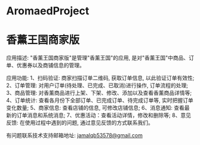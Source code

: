 # AromaedProject
# 香薰王国商家版

应用描述: "香薰王国商家版"是管理"香薰王国"的应用, 是对"香薰王国"中商品、订单、优惠券以及商铺信息的管理。

应用功能: 
      1、扫码验证: 商家扫描订单二维码, 获取订单信息, 以此验证订单有效性; 
      2、订单管理: 对用户订单(待处理、已完成、已取消)进行操作, 订单流程的处理; 
      3、商品管理: 对香薰商品进行上架、下架、修改、添加以及查看香薰商品详情等; 
      4、订单统计: 查看各月份下全部订单、已完成订单、待完成订单等, 实时把握订单变化数量; 
      5、商家信息: 查看店铺的信息, 可修改店铺信息;
      6、消息通知: 查看最新的订单消息和系统消息; 
      7、优惠活动：查看活动详情，修改和删除等; 
      8、意见反馈: 在使用过程中遇到的问题, 通过意见反馈的方式联系我们。

有问题联系技术支持邮箱地址: jamalqb53578@gmail.com
